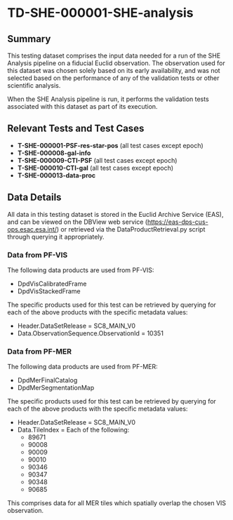 # TD-SHE-000001-SHE-analysis

## Summary

This testing dataset comprises the input data needed for a run of the SHE Analysis pipeline on a fiducial Euclid observation. The observation used for this dataset was chosen solely based on its early availability, and was not selected based on the performance of any of the validation tests or other scientific analysis.

When the SHE Analysis pipeline is run, it performs the validation tests associated with this dataset as part of its execution.

## Relevant Tests and Test Cases

* **T-SHE-000001-PSF-res-star-pos** (all test cases except epoch)
* **T-SHE-000008-gal-info**
* **T-SHE-000009-CTI-PSF** (all test cases except epoch)
* **T-SHE-000010-CTI-gal** (all test cases except epoch)
* **T-SHE-000013-data-proc**

## Data Details

All data in this testing dataset is stored in the Euclid Archive Service (EAS), and can be viewed on the DBView web service (https://eas-dps-cus-ops.esac.esa.int/) or retrieved via the DataProductRetrieval.py script through querying it appropriately.

### Data from PF-VIS

The following data products are used from PF-VIS:

* DpdVisCalibratedFrame
* DpdVisStackedFrame

The specific products used for this test can be retrieved by querying for each of the above products with the specific metadata values:

* Header.DataSetRelease = SC8_MAIN_V0
* Data.ObservationSequence.ObservationId = 10351

### Data from PF-MER

The following data products are used from PF-MER:

* DpdMerFinalCatalog
* DpdMerSegmentationMap

The specific products used for this test can be retrieved by querying for each of the above products with the specific metadata values:

* Header.DataSetRelease = SC8_MAIN_V0
* Data.TileIndex = Each of the following:
  * 89671
  * 90008
  * 90009
  * 90010
  * 90346
  * 90347
  * 90348
  * 90685

This comprises data for all MER tiles which spatially overlap the chosen VIS observation.

